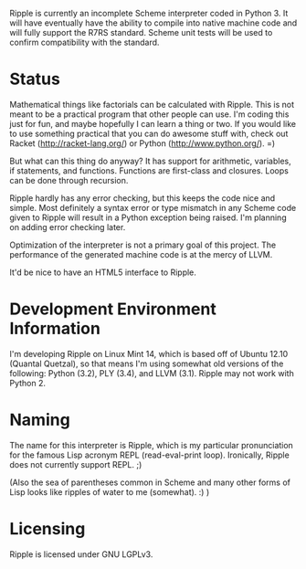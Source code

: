 Ripple is currently an incomplete Scheme interpreter coded in Python 3. It will
have eventually have the ability to compile into native machine code and will
fully support the R7RS standard. Scheme unit tests will be used to confirm
compatibility with the standard.

Status
======

Mathematical things like factorials can be calculated with Ripple. This is
not meant to be a practical program that other people can use. I'm coding
this just for fun, and maybe hopefully I can learn a thing or two. If you
would like to use something practical that you can do awesome stuff with,
check out Racket (http://racket-lang.org/) or Python
(http://www.python.org/). =)

But what can this thing do anyway? It has support for arithmetic,
variables, if statements, and functions. Functions are first-class and
closures. Loops can be done through recursion.

Ripple hardly has any error checking, but this keeps the code nice and
simple. Most definitely a syntax error or type mismatch in any Scheme code
given to Ripple will result in a Python exception being raised. I'm
planning on adding error checking later.

Optimization of the interpreter is not a primary goal of this project. The
performance of the generated machine code is at the mercy of LLVM.

It'd be nice to have an HTML5 interface to Ripple.

Development Environment Information
===================================

I'm developing Ripple on Linux Mint 14, which is based off of Ubuntu 12.10
(Quantal Quetzal), so that means I'm using somewhat old versions of the
following: Python (3.2), PLY (3.4), and LLVM (3.1). Ripple may not work with
Python 2.

Naming
======

The name for this interpreter is Ripple, which is my particular
pronunciation for the famous Lisp acronym REPL (read-eval-print loop).
Ironically, Ripple does not currently support REPL. ;)

(Also the sea of parentheses common in Scheme and many other forms of Lisp
looks like ripples of water to me (somewhat). :) )

Licensing
=========

Ripple is licensed under GNU LGPLv3.

